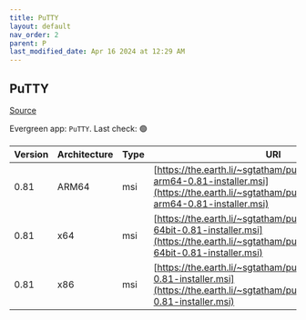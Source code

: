 ```yaml
---
title: PuTTY
layout: default
nav_order: 2
parent: P
last_modified_date: Apr 16 2024 at 12:29 AM
---
```


## PuTTY

[Source](https://www.chiark.greenend.org.uk/~sgtatham/putty/)

Evergreen app: `PuTTY`. Last check: 🟢

| Version | Architecture | Type | URI                                                                                                                                                                |
| ------- | ------------ | ---- | ------------------------------------------------------------------------------------------------------------------------------------------------------------------ |
| 0.81    | ARM64        | msi  | [https://the.earth.li/~sgtatham/putty/latest/wa64/putty-arm64-0.81-installer.msi](https://the.earth.li/~sgtatham/putty/latest/wa64/putty-arm64-0.81-installer.msi) |
| 0.81    | x64          | msi  | [https://the.earth.li/~sgtatham/putty/latest/w64/putty-64bit-0.81-installer.msi](https://the.earth.li/~sgtatham/putty/latest/w64/putty-64bit-0.81-installer.msi)   |
| 0.81    | x86          | msi  | [https://the.earth.li/~sgtatham/putty/latest/w32/putty-0.81-installer.msi](https://the.earth.li/~sgtatham/putty/latest/w32/putty-0.81-installer.msi)               |
